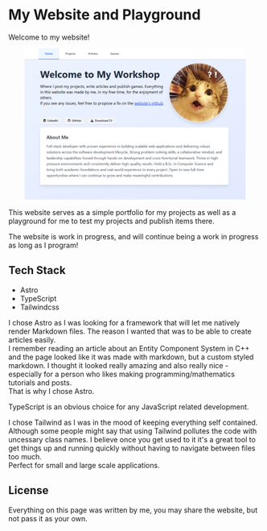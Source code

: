 # My Website and Playground

Welcome to my website!

<p align="center">
  <img height="300" src="./.github/hero-image.png">
</p>

This website serves as a simple portfolio for my projects as well as a playground for me to test my projects and publish items there.

The website is work in progress, and will continue being a work in progress as long as I program!

## Tech Stack

- Astro
- TypeScript
- Tailwindcss

I chose Astro as I was looking for a framework that will let me natively render Markdown files. The reason I wanted that was to be able to create articles easily. <br>
I remember reading an article about an Entity Component System in C++ and the page looked like it was made with markdown, but a custom styled markdown. I thought it looked really amazing and also really nice - especially for a person who likes making programming/mathematics tutorials and posts. <br>
That is why I chose Astro.

TypeScript is an obvious choice for any JavaScript related development.

I chose Tailwind as I was in the mood of keeping everything self contained. Although some people might say that using Tailwind pollutes the code with uncessary class names. I believe once you get used to it it's a great tool to get things up and running quickly without having to navigate between files too much. <br>
Perfect for small and large scale applications.

## License

Everything on this page was written by me, you may share the website, but not pass it as your own.
